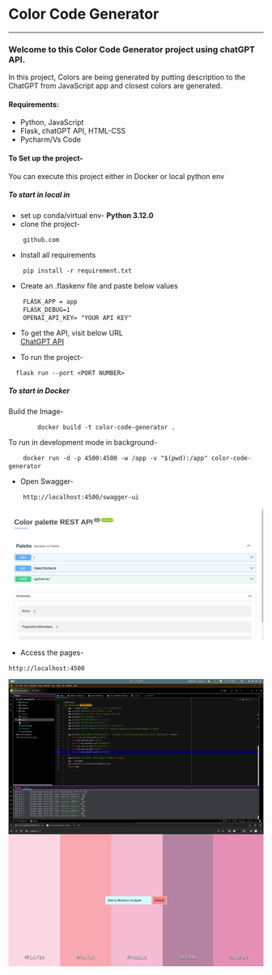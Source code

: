 # Color Code Generator 

---

### Welcome to this Color Code Generator project using chatGPT API.
In this project, Colors are being generated by putting description to the ChatGPT from JavaScript app and closest colors are generated.

#### Requirements:
* Python, JavaScript
* Flask, chatGPT API, HTML-CSS
* Pycharm/Vs Code

#### To Set up the project-
You can execute this project either in Docker or local python env

##### To start in local in 
* set up conda/virtual env- **Python 3.12.0**
* clone the project-
```commandline
    github.com
```

* Install all requirements
```commandline
    pip install -r requirement.txt
```
* Create an .flaskenv file and paste below values
```commandline
    FLASK_APP = app
    FLASK_DEBUG=1
    OPENAI_API_KEY= "YOUR API KEY"
```
* To get the API, visit below URL\
    [ChatGPT API](https://platform.openai.com/api-keys)

* To run the project-
```commandline
  flask run --port <PORT NUMBER>
```
##### To start in Docker
Build the Image-
```commandline
        docker build -t color-code-generator .
```
To run in development mode in background-
```commandline
    docker run -d -p 4500:4500 -w /app -v "$(pwd):/app" color-code-generator
```
* Open Swagger-
```commandline
    http://localhost:4500/swagger-ui
```
![image info](./download.jpeg)

* Access the pages-
```commandline
http://localhost:4500
```
![image info](./cheeryblossm.png)

